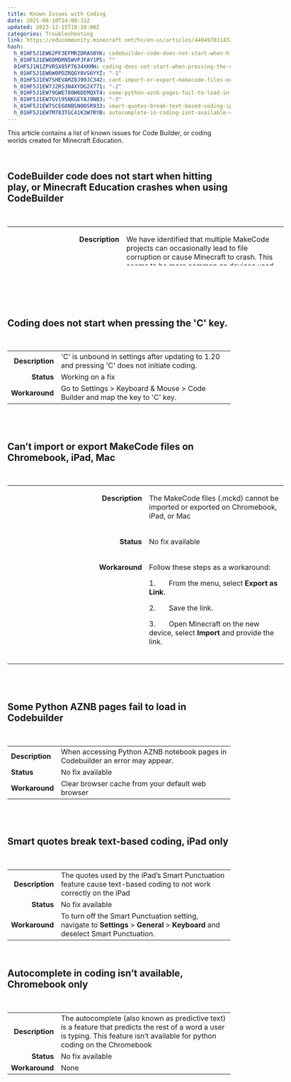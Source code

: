 ```yaml
---
title: Known Issues with Coding
date: 2021-08-10T14:00:31Z
updated: 2023-12-15T18:10:08Z
categories: Troubleshooting
link: https://educommunity.minecraft.net/hc/en-us/articles/4404970114324-Known-Issues-with-Coding
hash:
  h_01HF5J1EW62PF3EFMRZDRAS0YK: codebuilder-code-does-not-start-when-hitting-play-or-minecraft-education-crashes-when-using-codebuilder
  h_01HF5J1EW6DMDRN5WVPJFAY1P5: ""
  01HF5J1N1ZPVRSX85P7634XKMH: coding-does-not-start-when-pressing-the-c-key
  h_01HF5J1EW6W0PDZRQGY0VS6YYZ: "-1"
  h_01HF5J1EW7SHEVAMZ8J99JC342: cant-import-or-export-makecode-files-on-chromebook-ipad-mac
  h_01HF5J1EW7J2RS3N4XYDG2X771: "-2"
  h_01HF5J1EW79GWE780W6DEMQXT4: some-python-aznb-pages-fail-to-load-in-codebuilder
  h_01HF5J1EW7GV195NKGEYAJ9NB3: "-3"
  h_01HF5J1EW7SCE68NBSN00SR933: smart-quotes-break-text-based-coding-ipad-only
  h_01HF5J1EW7M783TGC41K3W7RYB: autocomplete-in-coding-isnt-available-chromebook-only
---
```


This article contains a list of known issues for Code Builder, or coding worlds created for Minecraft Education.

 

## CodeBuilder code does not start when hitting play, or Minecraft Education crashes when using CodeBuilder

 

<table style="width: 624px; height: 88px;" data-cellpadding="5px">
<colgroup>
<col style="width: 50%" />
<col style="width: 50%" />
</colgroup>
<tbody>
<tr style="height: 44px;">
<td style="text-align: right; width: 113.6px; vertical-align: top; height: 44px;"><p><strong>Description</strong></p></td>
<td style="height: 44px; width: 487.4px"><p>We have identified that multiple MakeCode projects can occasionally lead to file corruption or cause Minecraft to crash. This seems to be more common on devices used by multiple individuals.</p></td>
</tr>
<tr style="height: 22px;">
<td style="text-align: right; width: 113.6px; vertical-align: top; height: 22px;"><p><strong>Status</strong></p></td>
<td style="height: 22px; width: 487.4px"><p>Working on a fix</p></td>
</tr>
<tr style="height: 22px;">
<td style="text-align: right; width: 113.6px; vertical-align: top; height: 22px;"><p><strong>Workaround</strong></p></td>
<td style="height: 22px; width: 487.4px"><p>To address these issues effectively without losing your MakeCode projects or Minecraft worlds, <a href="../Game-Features/Managing-Projects-in-Code-Builder-for-MakeCode.md"><strong>please backup</strong> your code builder projects</a> before following the steps outlined below:<br />
<br />
For Windows 10/11 Users:<br />
Navigate to `C:\Users\USERNAME\AppData\Local\Temp\` and delete the contents within the `minecraftpe` folder.<br />
<br />
For macOS Users:<br />
Go to `~/Library/WebKit/com.microsoft.minecraftpe` and clear the contents of this folder.<br />
<br />
For Chromebook Users:<br />
Access `Settings` &gt; `Apps` &gt; `Manage Your Apps` &gt; `MEE` &gt; `Storage and Permissions` &gt; `Storage &amp; Cache`.<br />
<br />
Instead of using the "Clear Storage" option, which would remove MakeCode projects and Minecraft worlds, select "Clear Cache" to address the issue in a way that may not delete projects/worlds. <a href="../Teaching-With-Minecraft/Import-Export-and-Manage-Worlds.md">Backup first</a> just in case!<br />
</p></td>
</tr>
</tbody>
</table>

##  

 

## Coding does not start when pressing the 'C' key. 

 

|  |  |
|---:|----|
| **Description** | 'C' is unbound in settings after updating to 1.20 and pressing 'C' does not initiate coding.  |
| **Status** | Working on a fix |
| **Workaround** | Go to Settings \> Keyboard & Mouse \> Code Builder and map the key to 'C' key.  |

##  

## Can’t import or export MakeCode files on Chromebook, iPad, Mac

 

<table style="width: 624px;" data-cellpadding="5px">
<colgroup>
<col style="width: 50%" />
<col style="width: 50%" />
</colgroup>
<tbody>
<tr>
<td style="text-align: right; width: 20%; vertical-align: top;" width="104"><p><strong>Description</strong></p></td>
<td width="520"><p>The MakeCode files (.mckd) cannot be imported or exported on Chromebook, iPad, or Mac</p></td>
</tr>
<tr>
<td style="text-align: right; width: 20%; vertical-align: top;" width="104"><p><strong>Status</strong></p></td>
<td width="520"><p>No fix available</p></td>
</tr>
<tr>
<td style="text-align: right; width: 20%; vertical-align: top;" width="104"><p><strong>Workaround</strong></p></td>
<td width="520"><p>Follow these steps as a workaround:</p>
<p>1.       From the menu, select <strong>Export as Link</strong>.</p>
<p>2.       Save the link.</p>
<p>3.       Open Minecraft on the new device, select <strong>Import</strong> and provide the link.<br />
<br />
</p></td>
</tr>
</tbody>
</table>

##  

## Some Python AZNB pages fail to load in Codebuilder

 

|  |  |
|----|----|
| **Description** | When accessing Python AZNB notebook pages in Codebuilder an error may appear.  |
| **Status** | No fix available |
| **Workaround** | Clear browser cache from your default web browser |

##  

## Smart quotes break text-based coding, iPad only

 

|  |  |
|---:|----|
| **Description** | The quotes used by the iPad’s Smart Punctuation feature cause text-based coding to not work correctly on the iPad |
| **Status** | No fix available |
| **Workaround** | To turn off the Smart Punctuation setting, navigate to **Settings** \> **General** \> **Keyboard** and deselect Smart Punctuation. |

 

## Autocomplete in coding isn’t available, Chromebook only

 

|  |  |
|---:|----|
| **Description** | The autocomplete (also known as predictive text) is a feature that predicts the rest of a word a user is typing. This feature isn’t available for python coding on the Chromebook |
| **Status** | No fix available |
| **Workaround** | None |
